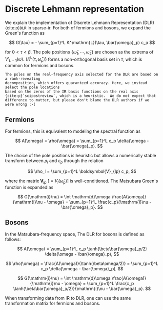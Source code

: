 # Discrete Lehmann representation

We explain the implementation of Discrete Lehmann Representation (DLR){cite:p}`DLR` in sparse-ir.
For both of fermions and bosons, we expand the Green's function as

$$
G(\tau) = - \sum_{p=1}^L K^\mathrm{L}(\tau, \bar{\omega}_p) c_p
$$

for $0 < \tau < \beta$.
The pole positions $\{\bar{\omega}_1, \cdots, \bar{\omega}_{L}\}$ are chosen as the extrema of $V'_{L-1}(\omega)$.
$\{K^\mathrm{L}(\tau, \bar{\omega}_p) \}$ forms a non-orthogonal basis set in $\tau$, which is common for fermions and bosons.


```{note}
The poles on the real-frequency axis selected for the DLR are based on a rank-revealing
decomposition, which offers guaranteed accuracy. Here, we instead select the pole locations
based on the zeros of the IR basis functions on the real axis {cite:p}`scipostreview`, which is a heuristic.  We do not expect that difference to matter, but please don't blame the DLR authors if we were wrong :-)
```

## Fermions
For fermions, this is equivalent to modeling the spectral function as

$$
    A(\omega) = \rho(\omega) = \sum_{p=1}^L c_p \delta(\omega - \bar{\omega}_p).
$$

The choice of the pole positions is heuristic but allows a numerically stable transform between $\rho_l$ and $c_p$ through the relation

$$
\rho_l = \sum_{p=1}^L \boldsymbol{V}_{lp} c_p,
$$

where the matrix $\boldsymbol{V}_{lp}~[\equiv V_l(\bar{\omega}_p)]$ is well-conditioned.
The Matsubara Green's function is expanded as

$$
G(\mathrm{i}\nu) = \int \mathrm{d}\omega \frac{A(\omega)}{\mathrm{i}\nu - \omega} = \sum_{p=1}^L \frac{c_p}{\mathrm{i}\nu - \bar{\omega}_p}.
$$


## Bosons

In the Matsubara-frequency space, The DLR for bosons is defined as follows:

$$
    A(\omega) = \sum_{p=1}^L c_p \tanh(\beta\bar{\omega}_p/2) \delta(\omega - \bar{\omega}_p),
$$

$$
    \rho(\omega) = \frac{A(\omega)}{\tanh(\beta\omega/2)} = \sum_{p=1}^L c_p \delta(\omega - \bar{\omega}_p),
$$

$$
G(\mathrm{i}\nu) = \int \mathrm{d}\omega \frac{A(\omega)}{\mathrm{i}\nu - \omega} = \sum_{p=1}^L \frac{c_p \tanh(\beta\bar{\omega}_p/2)}{\mathrm{i}\nu - \bar{\omega}_p}.
$$

When transforming data from IR to DLR, one can use the same transformation matrix for fermions and bosons.
